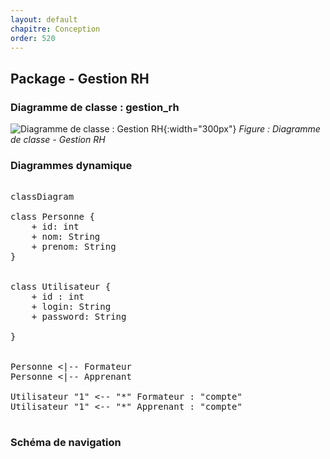 ```yaml
---
layout: default
chapitre: Conception
order: 520
---
```


## Package - Gestion RH

### Diagramme de classe : gestion_rh

![Diagramme de classe : Gestion RH](/prototype/conception/gestion_rh/images/diagrammes-classes-gstion_rh.png){:width="300px"}
*Figure : Diagramme de classe - Gestion RH*


### Diagrammes dynamique

<pre class="mermaid">

classDiagram

class Personne {
    + id: int 
    + nom: String 
    + prenom: String 
}


class Utilisateur {
    + id : int
    + login: String 
    + password: String 

}

 
Personne <|-- Formateur
Personne <|-- Apprenant

Utilisateur "1" <-- "*" Formateur : "compte"
Utilisateur "1" <-- "*" Apprenant : "compte"

</pre>


### Schéma de navigation

<!-- TODO laravel-3 : Donnez le schéma de navigation de l'interface CRUD de gestion des formateurs -->